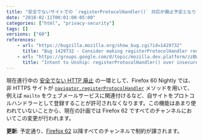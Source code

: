 ```yaml
---
title: "安全でないサイトでの `registerProtocolHandler()` 対応が廃止予定となりました"
date: "2018-02-11T00:01:00-05:00"
categories: ["html", "privacy-security"]
tags: []
versions: ["60"]
references:
    - url: "https://bugzilla.mozilla.org/show_bug.cgi?id=1429732"
      title: "Bug 1429732 - Consider making registerProtocolHandler require SecureContext"
    - url: "https://groups.google.com/d/topic/mozilla.dev.platform/zzBWOPMPPs0/discussion"
      title: "Intent to Unship: registerProtocolHandler() over insecure contexts"
---
```

現在進行中の [安全でない HTTP 廃止](https://www.fxsitecompat.com/ja/docs/2015/insecure-http-will-be-deprecated/) の一環として、Firefox 60 Nightly では、非 HTTPS サイトが [`navigator.registerProtocolHandler`](https://developer.mozilla.org/ja/docs/Web/API/Navigator/registerProtocolHandler) メソッドを用いて、例えば `mailto` をウェブメールサービスに関連付けるなど、自サイトをプロトコルハンドラーとして登録することが許可されなくなります。この機能はあまり使われていないことから、現在の計画では Firefox 62 ですべてのチャンネルにおいてこの変更が行われます。

**更新**: 予定通り、[Firefox 62](https://www.fxsitecompat.com/ja/docs/2018/registerprotocolhandler-can-no-longer-be-used-on-insecure-sites/) 以降すべてのチャンネルで制約が課されます。
